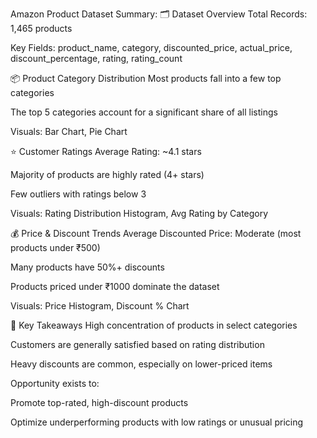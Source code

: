 Amazon Product Dataset Summary:
🗂️ Dataset Overview
Total Records: 1,465 products

Key Fields: product_name, category, discounted_price, actual_price, discount_percentage, rating, rating_count

📦 Product Category Distribution
Most products fall into a few top categories

The top 5 categories account for a significant share of all listings

Visuals: Bar Chart, Pie Chart

⭐ Customer Ratings
Average Rating: ~4.1 stars

Majority of products are highly rated (4+ stars)

Few outliers with ratings below 3

Visuals: Rating Distribution Histogram, Avg Rating by Category

💰 Price & Discount Trends
Average Discounted Price: Moderate (most products under ₹500)

Many products have 50%+ discounts

Products priced under ₹1000 dominate the dataset

Visuals: Price Histogram, Discount % Chart

📌 Key Takeaways
High concentration of products in select categories

Customers are generally satisfied based on rating distribution

Heavy discounts are common, especially on lower-priced items

Opportunity exists to:

Promote top-rated, high-discount products

Optimize underperforming products with low ratings or unusual pricing
